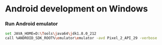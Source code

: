 # Android development on Windows

### Run Android emulator

```bash
set JAVA_HOME=D:\Tools\java64\jdk1.8.0_212
call %ANDROID_SDK_ROOT%\emulator\emulator -avd Pixel_2_API_29 -verbose -show-kernel
```
